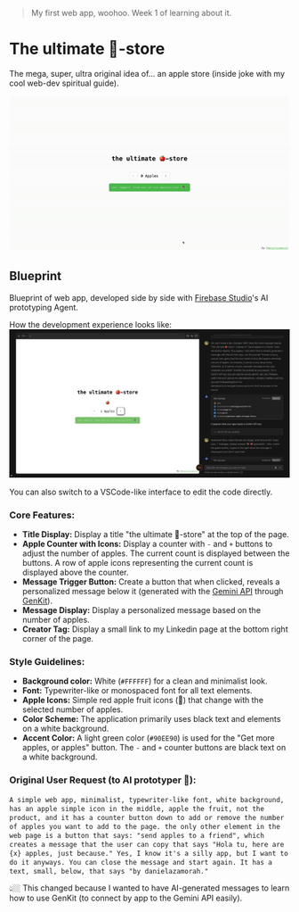> My first web app, woohoo. Week 1 of learning about it.

# The ultimate 🍎-store
The mega, super, ultra original idea of... an apple store (inside joke with my cool web-dev spiritual guide).

![gif showing wep app](docs/apple-store.gif)


## Blueprint

Blueprint of web app, developed side by side with [Firebase Studio](https://firebase.google.com/)'s AI prototyping Agent. 

How the development experience looks like:
![prototyping experience screenshot](docs/ai-prototype.png)

You can also switch to a VSCode-like interface to edit the code directly.

### Core Features:

* **Title Display:** Display a title "the ultimate 🍎-store" at the top of the page.
* **Apple Counter with Icons:** Display a counter with `-` and `+` buttons to adjust the number of apples. The current count is displayed between the buttons. A row of apple icons representing the current count is displayed above the counter.
* **Message Trigger Button:** Create a button that when clicked,  reveals a personalized message below it (generated with the [Gemini API](https://aistudio.google.com) through [GenKit](https://firebase.google.com/docs/genkit?hl=es-419)).
* **Message Display:** Display a personalized message based on the number of apples.
* **Creator Tag:** Display a small link to my Linkedin page at the bottom right corner of the page.

### Style Guidelines:

* **Background color:** White (`#FFFFFF`) for a clean and minimalist look.
* **Font:** Typewriter-like or monospaced font for all text elements.
* **Apple Icons:** Simple red apple fruit icons (🍎) that change with the selected number of apples.
* **Color Scheme:** The application primarily uses black text and elements on a white background.
* **Accent Color:** A light green color (`#90EE90`) is used for the "Get more apples, or apples" button. The `-` and `+` counter buttons are black text on a white background.

### Original User Request (to AI prototyper 🤖):

    A simple web app, minimalist, typewriter-like font, white background, has an apple simple icon in the middle, apple the fruit, not the product, and it has a counter button down to add or remove the number of apples you want to add to the page. the only other element in the web page is a button that says: "send apples to a friend", which creates a message that the user can copy that says "Hola tu, here are {x} apples, just because." Yes, I know it's a silly app, but I want to do it anyways. You can close the message and start again. It has a text, small, below, that says "by danielazamorah."

👆🏼 This changed because I wanted to have AI-generated messages to learn how to use GenKit (to connect by app to the Gemini API easily).
